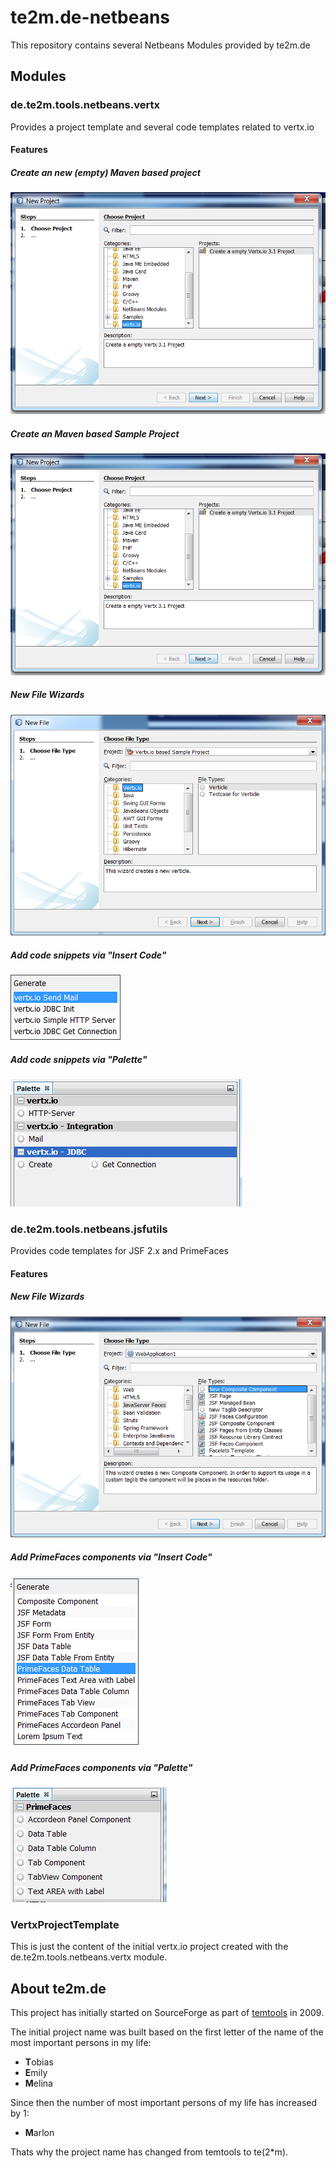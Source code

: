 # te2m.de-netbeans
This repository contains several Netbeans Modules provided by te2m.de

## Modules


### de.te2m.tools.netbeans.vertx

Provides a project template and several code templates related to vertx.io

#### Features

##### Create an new (empty) Maven based project

![Create new Project](img/NewProject.png)

##### Create an Maven based Sample Project

![Create new Project](img/NewProject.png)

##### New File Wizards

![Create new Java Files](img/VNewFile.png)

##### Add code snippets via "Insert Code"

![Insert Code](img/VInsertCode.png)

##### Add code snippets via "Palette"

![Insert Code](img/VPalette.png)

### de.te2m.tools.netbeans.jsfutils

Provides code templates for JSF 2.x and PrimeFaces

#### Features

##### New File Wizards 

![Create new JSF Files](img/JSFNewFile.png)

##### Add PrimeFaces components via "Insert Code"

![Insert Code](img/PFInsertCode.png)

##### Add PrimeFaces components via "Palette"

![Insert Code](img/PFPalette.png)


### VertxProjectTemplate

This is just the content of the initial vertx.io project created with the de.te2m.tools.netbeans.vertx module.

## About te2m.de

This project has initially started on SourceForge as part of [temtools](http://temtools.sf.net) in 2009. 

The initial project name was built based on the first letter of the name of the most important persons in my life:
* **T**obias
* **E**mily
* **M**elina

Since then the number of most important persons of my life has increased by 1: 

* **M**arlon

Thats why the project name has changed from temtools to te(2*m).
  
